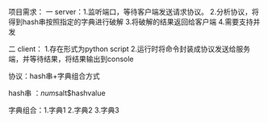 
项目需求：
一 server：1.监听端口，等待客户端发送请求协议。
            2.分析协议，将得到hash串按照指定的字典进行破解
            3.将破解的结果返回给客户端
            4.需要支持并发

二 client：
            1.存在形式为python script
            2.运行时将命令封装成协议发送给服务端，并等待结果，将结果输出到console







协议：hash串+字典组合方式

hash串 ：$num$salt$hashvalue

字典组合：1.字典1       2.字典2        3.字典3
